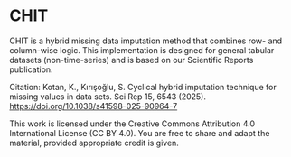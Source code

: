 # CHIT
CHIT is a hybrid missing data imputation method that combines row- and column-wise logic. This implementation is designed for general tabular datasets (non-time-series) and is based on our Scientific Reports publication.

Citation: Kotan, K., Kırışoğlu, S. Cyclical hybrid imputation technique for missing values in data sets. Sci Rep 15, 6543 (2025). https://doi.org/10.1038/s41598-025-90964-7

This work is licensed under the Creative Commons Attribution 4.0 International License (CC BY 4.0). You are free to share and adapt the material, provided appropriate credit is given.
